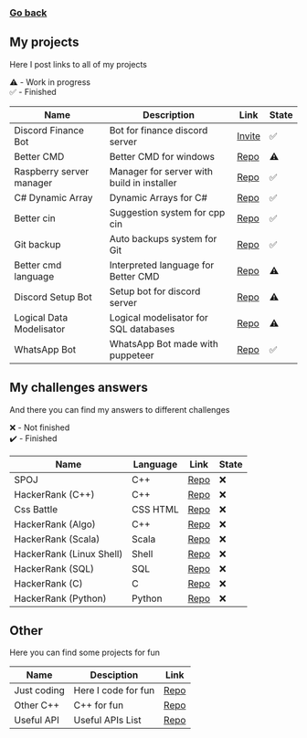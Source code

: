### [Go back](https://github.com/jasiukiewicztymon)

## My projects

Here I post links to all of my projects

⚠️ - Work in progress<br>
✅ - Finished

| Name                      | Description                                 | Link                                                          | State |
|---------------------------|---------------------------------------------|---------------------------------------------------------------|-------|
| Discord Finance Bot       | Bot for finance discord server              | [Invite](https://top.gg/bot/929516301788012585)               | ✅   |
| Better CMD                | Better CMD for windows                      | [Repo](https://github.com/jasiukiewicztymon/Better-cmd)       | ⚠️   |
| Raspberry server manager  | Manager for server with build in installer  | [Repo](https://github.com/jasiukiewicztymon/Server-manager)   | ✅   |
| C# Dynamic Array          | Dynamic Arrays for C#                       | [Repo](https://github.com/jasiukiewicztymon/Dynamic_Array.cs) | ✅   |
| Better cin                | Suggestion system for cpp cin               | [Repo](https://github.com/jasiukiewicztymon/Better-cin)       | ✅   |
| Git backup                | Auto backups system for Git                 | [Repo](https://github.com/jasiukiewicztymon/Git-Backup)       | ✅   |
| Better cmd language       | Interpreted language for Better CMD         | [Repo](https://github.com/jasiukiewicztymon/Better-cmd-lang)  | ⚠️   |
| Discord Setup Bot         | Setup bot for discord server                | [Repo](https://github.com/jasiukiewicztymon/Setup-bot)        | ⚠️   |
| Logical Data Modelisator  | Logical modelisator for SQL databases       | [Repo](https://github.com/jasiukiewicztymon/LDM)              | ⚠️   |
| WhatsApp Bot              | WhatsApp Bot made with puppeteer            | [Repo](https://github.com/jasiukiewicztymon/Whatsapp-bot-ANF) | ✅   |

## My challenges answers 

And there you can find my answers to different challenges

❌ - Not finished<br>
✔️ - Finished

| Name                      | Language                                    | Link                                                                                 | State |
|---------------------------|---------------------------------------------|--------------------------------------------------------------------------------------|-------|
| SPOJ                      | C++                                         | [Repo](https://github.com/jasiukiewicztymon/SPOJ)                                    | ❌   |
| HackerRank (C++)          | C++                                         | [Repo](https://github.com/jasiukiewicztymon/hackerrank-cpp)                          | ❌   |
| Css Battle                | CSS HTML                                    | [Repo](https://github.com/jasiukiewicztymon/css-battle)                              | ❌   |
| HackerRank (Algo)         | C++                                         | [Repo](https://github.com/jasiukiewicztymon/hackerrank-solve-algorithms-cpp)         | ❌   |
| HackerRank (Scala)        | Scala                                       | [Repo](https://github.com/jasiukiewicztymon/hackerrank-functional-programming-scala) | ❌   |
| HackerRank (Linux Shell)  | Shell                                       | [Repo](https://github.com/jasiukiewicztymon/hackerrank-linux-shell)                  | ❌   |
| HackerRank (SQL)          | SQL                                         | [Repo](https://github.com/jasiukiewicztymon/hackerrank-sql)                          | ❌   |
| HackerRank (C)            | C                                           | [Repo](https://github.com/jasiukiewicztymon/hackerrank-c)                            | ❌   |
| HackerRank (Python)       | Python                                      | [Repo](https://github.com/jasiukiewicztymon/hackerrank-python)                       | ❌   |

## Other

Here you can find some projects for fun

| Name                      | Desciption                                  | Link                                                                                 |
|---------------------------|---------------------------------------------|--------------------------------------------------------------------------------------|
| Just coding               | Here I code for fun                         | [Repo](https://github.com/jasiukiewicztymon/Just-coding)                             |
| Other C++                 | C++ for fun                                 | [Repo](https://github.com/jasiukiewicztymon/other-cpp)                               |
| Useful API                | Useful APIs List                            | [Repo](https://github.com/jasiukiewicztymon/useful-API)                               |
